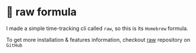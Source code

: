 # 🦇 raw formula

I made a simple time-tracking cli called ``raw``, so this is its 
``Homebrew`` formula.

To get more installation & features information, checkout 
[raw](https://github.com/dvodnenko/raw) repository on ``GitHub``
